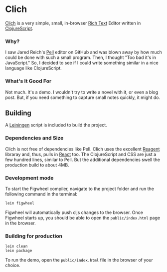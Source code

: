 # Clich #

[Clich](https://github.com/clartaq/clich) is a very simple, small, in-browser [Rich Text](https://en.wikipedia.org/wiki/Rich_Text_Format) Editor written in [ClojureScript](https://clojurescript.org).

### Why? ###

I saw Jared Reich's [Pell](https://github.com/jaredreich/pell) editor on GitHub and was blown away by how much could be done with such a small program. Then, I thought "Too bad it's in JavaScript." So, I decided to see if I could write something similar in a nice language like ClojureScript.

### What's It Good For ###

Not much. It's a demo. I wouldn't try to write a novel with it, or even a blog post. But, if you need something to capture small notes quickly, it might do.

## Building ##

A [Leiningen](https://leiningen.org) script is included to build the project.

### Dependencies and Size ###

Clich is not free of dependencies like Pell. Clich uses the excellent [Reagent](https://github.com/reagent-project/reagent) libraray and, thus, pulls in [React](https://reactjs.org) too. The ClojureScript and CSS are just a few hundred lines, similar to Pell. But the additional dependencies swell the production build to about 4MB. 

### Development mode ###

To start the Figwheel compiler, navigate to the project folder and run the following command in the terminal:

```
lein figwheel
```

Figwheel will automatically push cljs changes to the browser.
Once Figwheel starts up, you should be able to open the `public/index.html` page in the browser.


### Building for production ###

```
lein clean
lein package
```

To run the demo, open the `public/index.html` file in the browser of your choice.